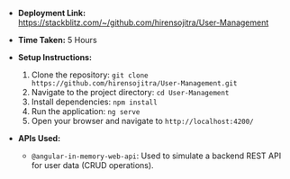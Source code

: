 - **Deployment Link:** https://stackblitz.com/~/github.com/hirensojitra/User-Management

- **Time Taken:** 5 Hours

- **Setup Instructions:**
  1. Clone the repository: `git clone https://github.com/hirensojitra/User-Management.git`
  2. Navigate to the project directory: `cd User-Management`
  3. Install dependencies: `npm install`
  4. Run the application: `ng serve`
  5. Open your browser and navigate to `http://localhost:4200/`

- **APIs Used:**
  - `@angular-in-memory-web-api`: Used to simulate a backend REST API for user data (CRUD operations).